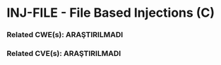 # INJ-FILE - File Based Injections (C)

### Related CWE(s): ARAŞTIRILMADI
### Related CVE(s): ARAŞTIRILMADI
